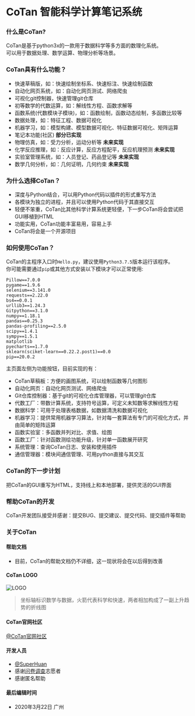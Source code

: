 # CoTan 智能科学计算笔记系统

### 什么是CoTan?
CoTan是基于python3x的一款用于数据科学等多方面的数理化系统。  
可以用于数据处理、数学运算、物理分析等场景。

### CoTan具有什么功能？
* 快速草稿版，如：快速绘制坐标系、快速标注、快速绘制函数
* 自动化网页系统，如：自动化网页测试、网络爬虫
* 可视化git控制器，快速管理git仓库
* 初等数学的代数运算，如：解线性方程、函数求解等
* 函数系统(代数模块子模块)，如：函数绘制，函数动态绘制，多函数比较等
* 数据处理，如：特征工程、数据可视化
* 机器学习，如：模型构建、模型数据可视化、特征数据可视化、矩阵运算
* 笔记本功能(社区) **部分已实现**
* 物理仿真，如：受力分析，运动分析等 **未来实现**
* 化学反应推理，如：反应计算，反应方程配平，反应机理预测 **未来实现**
* 实验室管理系统，如：人员登记、药品登记等 **未来实现**
* 数学几何分析，如：几何证明，几何约束 **未来实现**

### 为什么选择CoTan？
* 深度与Python结合，可以用Python代码以插件的形式重写方法
* 各模块为独立的进程，并且可以使用Python代码于其直接交互
* 轻便不笨重，CoTan比其他科学计算系统更轻便，下一步CoTan将会尝试把GUI移植到HTML
* 功能实用，CoTan功能丰富易用，容易上手
* CoTan将会是一个开源项目

### 如何使用CoTan？
CoTan的主程序入口时```Hello.py```，建议使用```Python3.7.5```版本运行该程序。  
你可能需要通过```pip```或其他方式安装以下模块才可以正常使用:
```
Pillow==7.0.0
pygame==1.9.6
selenium==3.141.0
requests==2.22.0
bs4==0.0.1
urllib3==1.24.3
Gitpython==3.1.0
numpy==1.18.1
pandas==0.25.3
pandas-profiling==2.5.0
scipy==1.4.1
sympy==1.5.1
matplotlib
pyecharts==1.7.0
sklearn(sciket-learn==0.22.2.post1)==0.0
pip==20.0.2
```
主页面左侧为功能按钮，目前实现的有：  
* CoTan草稿板：方便的画图系统，可以绘制函数等几何图形 
* 自动化网页：自动化网页测试、网络爬虫 
* Git仓库控制器：基于git的可视化仓库管理器，可以管理git仓库 
* 代数工厂：带数计算系统，支持符号运算，可定义未知数等求解线性方程
* 数据科学：可用于处理表格数据，如数据清洗和数据可视化
* 机器学习：提供常用机器学习算法，针对每一套算法有专门的可视化方式，并由简单的矩阵运算
* 函数实验室：多函数并列对比、求值、绘图  
* 函数工厂：针对函数测绘功能升级，针对单一函数展开研究  
* 系统管理：查询CoTan日志、安装和使用插件  
* 通信管理器：模块间通信管理、可用python直接与其交互

### CoTan的下一步计划
把CoTan的GUI重写为HTML，支持线上和本地部署，提供灵活的GUI界面

### 帮助CoTan的开发
CoTan开发团队接受并感谢：提交BUG、提交建议、提交代码、提交插件等帮助

### 关于CoTan

#### 帮助文档
* 目前，CoTan的帮助文档仍不详细，这一现状将会在以后得到改善

#### CoTan LOGO
![LOGO](http://47.91.138.150/logo.jpg)

> 坐标轴标识数学与数据，火箭代表科学和快速，两者相加构成了一副上升趋势的折线图

#### CoTan官网社区
[@CoTan官网社区](https://cotan.songzh.website/)

#### 开发人员
* [@SuperHuan](https://github.com/SuperH-0630)
* 感谢[问卷调查](https://wj.qq.com/s2/5407934/33ae)志愿者
* 感谢匿名帮助
  
#### 最后编辑时间
* 2020年3月22日 广州